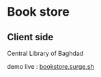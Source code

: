 # Book store
## Client side
Central Library of Baghdad

demo live : [bookstore.surge.sh](http://bookstore.surge.sh)

